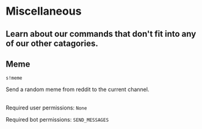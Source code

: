 # Miscellaneous

## Learn about our commands that don't fit into any of our other catagories.

## Meme

``s!meme``

Send a random meme from reddit to the current channel.
<br/><br/>

Required user permissions: ``None``

Required bot permissions: ``SEND_MESSAGES``
